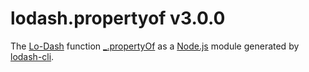 # lodash.propertyof v3.0.0

The [Lo-Dash](https://lodash.com/) function [_.propertyOf](http://lodash.com/docs#propertyOf) as a [Node.js](http://nodejs.org/) module generated by [lodash-cli](https://www.npmjs.com/package/lodash-cli).
